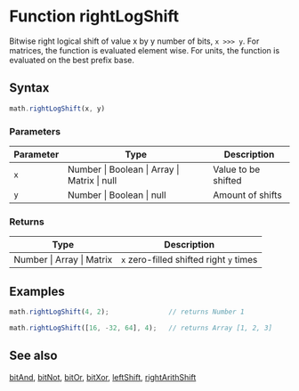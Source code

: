 # Function rightLogShift

Bitwise right logical shift of value x by y number of bits, `x >>> y`.
For matrices, the function is evaluated element wise.
For units, the function is evaluated on the best prefix base.


## Syntax

```js
math.rightLogShift(x, y)
```

### Parameters

Parameter | Type | Description
--------- | ---- | -----------
`x` | Number &#124; Boolean &#124; Array &#124; Matrix &#124; null | Value to be shifted
`y` | Number &#124; Boolean &#124; null | Amount of shifts

### Returns

Type | Description
---- | -----------
Number &#124; Array &#124; Matrix | `x` zero-filled shifted right `y` times


## Examples

```js
math.rightLogShift(4, 2);               // returns Number 1

math.rightLogShift([16, -32, 64], 4);   // returns Array [1, 2, 3]
```


## See also

[bitAnd](bitAnd.md),
[bitNot](bitNot.md),
[bitOr](bitOr.md),
[bitXor](bitXor.md),
[leftShift](leftShift.md),
[rightArithShift](rightArithShift.md)


<!-- Note: This file is automatically generated from source code comments. Changes made in this file will be overridden. -->
